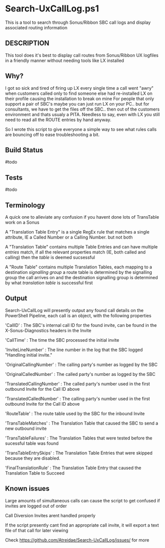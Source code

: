 # Search-UxCallLog.ps1

This is a tool to search through Sonus/Ribbon SBC call logs and display associated routing information

## DESCRIPTION

This tool does it's best to display call routes from Sonus/Ribbon UX logfiles in a friendly manner without needing tools like LX installed

## Why?

I got so sick and tired of firing up LX every single time a call went "awry" when customers called only to find someone else had re-installed LX on their profile causing the installation to break on mine
For people that only support a pair of SBC's maybe you can just run LX on your PC.. but for consultants, we have to get the files off the SBC.. then out of the customers environment and thats usualy a PITA. 
Needless to say, even with LX you still need to read all the ROUTE entries by hand anyway.

So I wrote this script to give everyone a simple way to see what rules calls are bouncing off to ease troubleshooting a bit.

## Build Status

#todo

## Tests

#todo

## Terminology

A quick one to alleviate any confusion if you havent done lots of TransTable work on a Sonus

A "Translation Table Entry" is a single RegEx rule that matches a single attribute, IE a Called Number or a Calling Number. but not both

A "Translation Table" contains multiple Table Entries and can have multiple *entries* match, if all the relevant properties match (IE, both called and calling) then the *table* is deemed sucsessful

A "Route Table" contains multiple Translation Tables, each mapping to a destination *signalling group* a route table is determined by the signalling group the call arrives on and the destination signalling group is determined by what *translation table* is successful first

## Output

Search-UxCallLog will presently output any found call details on the PowerShell Pipeline, each call is an object, with the following properties

'CallID' : The SBC's internal call ID for the found invite, can be found in the X-Sonus-Diagnostics headers in the Invite

'CallTime' : The time the SBC processed the initial invite

'InviteLineNumber' : The line number in the log that the SBC logged "Handling initial invite."

'OriginalCallingNumber' : The calling party's number as logged by the SBC

'OriginalCalledNumber' : The called party's number as logged by the SBC

'TranslatedCallingNumber' : The called party's number used in the first outbound Invite for the Call ID above

'TranslatedCalledNumber' : The calling party's number used in the first outbound Invite for the Call ID above

'RouteTable' : The route table used by the SBC for the inbound Invite

'TransTableMatches' : The Translation Table that caused the SBC to send a new outbound invite

'TransTableFailures' : The Translation Tables that were tested before the sucessful table was found

'TransTableEntrySkips' : The Translation Table Entries that were skipped because they are disabled.

'FinalTranslationRule' : The Translation Table Entry that caused the Translation Table to Succeed

## Known issues

Large amounts of simultaneous calls can cause the script to get confused if invites are logged out of order

Call Diversion Invites arent handled properly

If the script presently cant find an appropriate call invite, it will export a text file of that call for later viewing

Check https://github.com/Atreidae/Search-UxCallLog/issues/ for more
